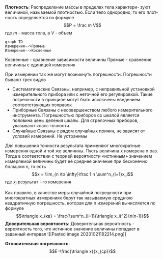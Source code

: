 **Плотность**: Распределение массы в пределах тела характери-
зуют величиной, называемой плотностью. Если тело однородно, то его плот-
ность определяется по формуле
$$P = \frac m V$$где $m$ - масса тела, а $V$ - объем

```mermaid 
graph TD
Измерения-->Прямые
Измерения-->Косвенные
```
Косвенные - сравнение зависимости величины
Прямые - сравнение величины с единицей измерения

При измерении так же могут возникнуть погрешности. Погрешности бывают трех видов
- Систематические
 Связаны, например, с неправильной установкой измерительного прибора или с неточной его регулировкой.  Такие погрешности в принципе могут быть исключены введением соответствующих поправок
- Приборные
  Связаны с несовершенством любого измерительного инструмента.
  Погрешностью приборов со шкалой является половина цены деления шкалы. Для стрелочных приборов, указывают класс точности.
- Случайные
  Связаны с рядом случайных причин, не зависят от условий измерений. Не устранимы

Для повышения точности результата применяют многократные измерения одной и той же величины. Пусть величина x измерена n раз. Тогда в соответствии с теорией вероятности «истинным» значением измеряемой величины
будет её среднее значение при бесконечно большом n, то есть
$$x = \lim_{n \to \infty}\frac 1 n \sum^n_{i=1}x_i$$
где $x_i$ результат i-го измерения

Как правило, в качестве меры случайной погрешности при многократных
измерениях берут так называемую среднюю квадратичную погрешность, которая для n измерений вычисляется по формуле
$$\triangle x_{кв} = \frac{\sum^n_{i=1}(\triangle x_i)^2}{n(n-1)}$$
**Доверительная вероятность**:
Доверительная вероятность - вероятность того, что истинное значение величины попадает в заданный интервал
![[Pasted image 20231021192214.png]]

**Относительная погрешность**:
$$E=\frac{\triangle x}{x_{ср}}$$
